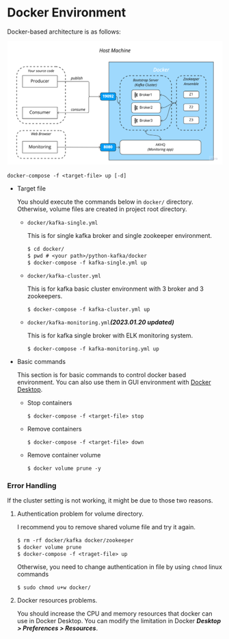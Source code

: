 # Docker Environment

Docker-based architecture is as follows:

<p text-align="center">
  <img alt="img.png" src="img/structure.png" width="700"/>
</p>


```shell
docker-compose -f <target-file> up [-d]
```
* Target file

    You should execute the commands below in `docker/` directory. Otherwise, volume files are created in project root directory.
    * `docker/kafka-single.yml`
  
        This is for single kafka broker and single zookeeper environment.
        ```shell
      $ cd docker/
      $ pwd # <your path>/python-kafka/docker
      $ docker-compose -f kafka-single.yml up
        ```

    * `docker/kafka-cluster.yml`
    
        This is for kafka basic cluster environment with 3 broker and 3 zookeepers.
      ```shell
      $ docker-compose -f kafka-cluster.yml up
        ```

    * `docker/kafka-monitoring.yml`_**(2023.01.20 updated)**_
    
        This is for kafka single broker with ELK monitoring system.
      ```shell
      $ docker-compose -f kafka-monitoring.yml up
        ```
* Basic commands
    
    This section is for basic commands to control docker based environment. You can also use them in GUI environment with [Docker Desktop](https://www.docker.com/products/docker-desktop/).
  * Stop containers
     ```shell
    $ docker-compose -f <target-file> stop
    ```
  * Remove containers
     ```shell
    $ docker-compose -f <target-file> down
    ```
  * Remove container volume
     ```shell
    $ docker volume prune -y
    ```

### Error Handling
If the cluster setting is not working, it might be due to those two reasons.
1. Authentication problem for volume directory.
    
    I recommend you to remove shared volume file and try it again.
    ```shell
   $ rm -rf docker/kafka docker/zookeeper
   $ docker volume prune
   $ docker-compose -f <traget-file> up
   ```
   Otherwise, you need to change authentication in file by using `chmod` linux commands
   ```shell
   $ sudo chmod u+w docker/
    ```
   
2. Docker resources problems.
        
    You should increase the CPU and memory resources that docker can use in Docker Desktop. You can modify the limitation in Docker **_Desktop > Preferences > Resources_**.
